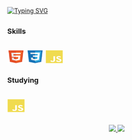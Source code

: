 <a href="https://git.io/typing-svg"><img src="https://readme-typing-svg.demolab.com?font=Fira+Code&size=25&pause=1000&color=0A6CE7&width=435&lines=Hello+World" alt="Typing SVG" /></a>

## 

### Skills 
<div style="display: inline_block"><br>
  <img align="center" alt="Logo-HTML" height="30" width="40" src="https://raw.githubusercontent.com/devicons/devicon/master/icons/html5/html5-original.svg">
  <img align="center" alt="Logo-CSS" height="30" width="40" src="https://raw.githubusercontent.com/devicons/devicon/master/icons/css3/css3-original.svg">
  <img align="center" alt="Logo-Js" height="30" width="40" src="https://raw.githubusercontent.com/devicons/devicon/master/icons/javascript/javascript-plain.svg">
</div>

##

### Studying
<div style="display: inline_block"><br>
  <img align="center" alt="Logo-Js" height="30" width="40" src="https://raw.githubusercontent.com/devicons/devicon/master/icons/javascript/javascript-plain.svg">
</div>

##

<div align ="center">
    <a href="https://github.com/fabricio-fn">
    <img height="160em" src="https://github-readme-stats.vercel.app/api?username=fabricio-fn&show_icons=true&theme=transparent&include_all_commits=true&count_private=true"/>
    <img height="160em" src="https://github-readme-stats.vercel.app/api/top-langs/?username=fabricio-fn&layout=compact&langs_count=7&theme=transparent"/>
</div>
